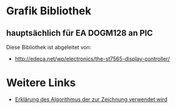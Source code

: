# Grafik Bibliothek
## hauptsächlich für EA DOGM128 an PIC


Diese Bibliothek ist abgeleitet von:
-  http://edeca.net/wp/electronics/the-st7565-display-controller/


# Weitere Links
- [Erklärung des Algorithmus der zur Zeichnung verwendet wird](http://www.gamedev.net/page/resources/_/technical/game-programming/line-drawing-algorithm-explained-r1275)
